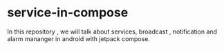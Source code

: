 # service-in-compose

In this repository , we will talk about services, broadcast , notification and alarm mananger in android with jetpack compose.
